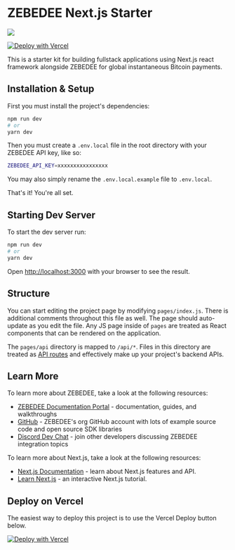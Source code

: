 # ZEBEDEE Next.js Starter

![ ](https://i.imgur.com/Nf8wRgv.png)

[![Deploy with Vercel](https://vercel.com/button)](https://vercel.com/new/clone?repository-url=https%3A%2F%2Fgithub.com%2Fzebedeeio%2Fnextjs-zebedee-starter&env=ZEBEDEE_API_KEY&envDescription=Your%20ZEBEDEE%20project%20API%20key&demo-title=ZEBEDEE%20%2B%20Next.js%20Starter&demo-description=Starter%20kit%20for%20using%20ZEBEDEE%20API%20with%20Next.js%20fullstack%20applications&demo-url=https%3A%2F%2Fnextjs-zebedee-starter.vercel.app%2F&demo-image=https%3A%2F%2Fi.imgur.com%2FNf8wRgv.png)

This is a starter kit for building fullstack applications using Next.js react framework alongside ZEBEDEE for global instantaneous Bitcoin payments.

## Installation & Setup

First you must install the project's dependencies:

```bash
npm run dev
# or
yarn dev
```

Then you must create a `.env.local` file in the root directory with your ZEBEDEE API key, like so:

```bash
ZEBEDEE_API_KEY=xxxxxxxxxxxxxxxx
```

You may also simply rename the `.env.local.example` file to `.env.local`.

That's it! You're all set.

## Starting Dev Server

To start the dev server run:

```bash
npm run dev
# or
yarn dev
```

Open [http://localhost:3000](http://localhost:3000) with your browser to see the result.

## Structure

You can start editing the project page by modifying `pages/index.js`. There is additional comments throughout this file as well. The page should auto-update as you edit the file. Any JS page inside of `pages` are treated as React components that can be rendered on the application. 

The `pages/api` directory is mapped to `/api/*`. Files in this directory are treated as [API routes](https://nextjs.org/docs/api-routes/introduction) and effectively make up your project's backend APIs.

## Learn More

To learn more about ZEBEDEE, take a look at the following resources:

- [ZEBEDEE Documentation Portal](https://docs.zebedee.io) - documentation, guides, and walkthroughs
- [GitHub](https://github.com/zebedeeio) - ZEBEDEE's org GitHub account with lots of example source code and open source SDK libraries
- [Discord Dev Chat](https://discord.gg/zbd) - join other developers discussing ZEBEDEE integration topics

To learn more about Next.js, take a look at the following resources:

- [Next.js Documentation](https://nextjs.org/docs) - learn about Next.js features and API.
- [Learn Next.js](https://nextjs.org/learn) - an interactive Next.js tutorial.

## Deploy on Vercel

The easiest way to deploy this project is to use the Vercel Deploy button below.

[![Deploy with Vercel](https://vercel.com/button)](https://vercel.com/new/clone?repository-url=https%3A%2F%2Fgithub.com%2Fzebedeeio%2Fnextjs-zebedee-starter&env=ZEBEDEE_API_KEY&envDescription=Your%20ZEBEDEE%20project%20API%20key&demo-title=ZEBEDEE%20%2B%20Next.js%20Starter&demo-description=Starter%20kit%20for%20using%20ZEBEDEE%20API%20with%20Next.js%20fullstack%20applications&demo-url=https%3A%2F%2Fnextjs-zebedee-starter.vercel.app%2F&demo-image=https%3A%2F%2Fi.imgur.com%2FNf8wRgv.png)